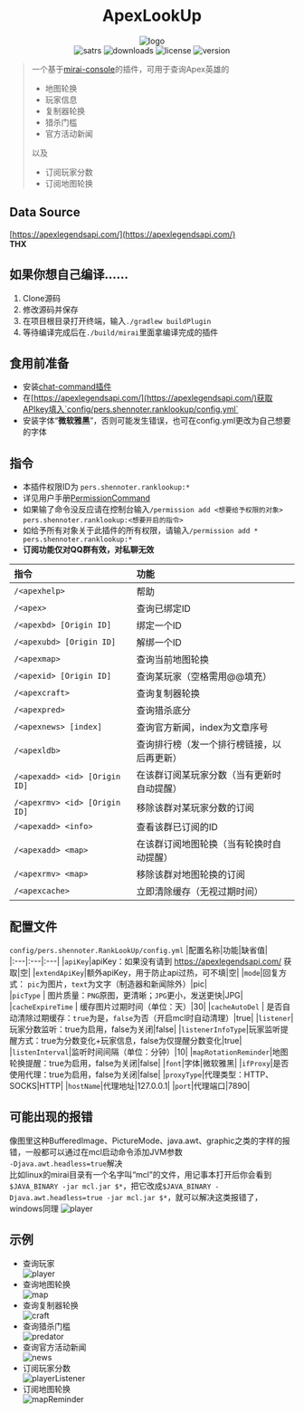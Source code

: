 <div align="center">
  
  
# ApexLookUp
![logo](https://github.com/Shennoter/ApexRankLookUp/blob/main/picture/logo200.png)  
![satrs](https://img.shields.io/github/stars/Shennoter/ApexRankLookUp.svg?style=for-the-badge&color=yellow)
![downloads](https://shields.io/github/downloads/Shennoter/ApexRankLookUp/total.svg?style=for-the-badge)
![license](https://shields.io/github/license/Shennoter/ApexRankLookUp.svg?style=for-the-badge)
![version](https://shields.io/github/v/release/Shennoter/ApexRankLookUp?display_name=tag&style=for-the-badge&color=ff69b4)
  
</div>


> 一个基于[mirai-console](https://github.com/mamoe/mirai)的插件，可用于查询Apex英雄的
> - 地图轮换
> - 玩家信息
> - 复制器轮换
> - 猎杀门槛
> - 官方活动新闻  
>    
> 以及
> - 订阅玩家分数
> - 订阅地图轮换
## Data Source
[https://apexlegendsapi.com/](https://apexlegendsapi.com/)  
**THX**
## 如果你想自己编译......
1. Clone源码
2. 修改源码并保存
3. 在项目根目录打开终端，输入`./gradlew buildPlugin`
4. 等待编译完成后在`./build/mirai`里面拿编译完成的插件
## 食用前准备
- 安装[chat-command插件](https://github.com/project-mirai/chat-command) 
- 在[https://apexlegendsapi.com/](https://apexlegendsapi.com/)获取APIkey填入`config/pers.shennoter.ranklookup/config.yml`
- 安装字体“**微软雅黑**”，否则可能发生错误，也可在config.yml更改为自己想要的字体
## 指令
- 本插件权限ID为 `pers.shennoter.ranklookup:*`     
- 详见用户手册[PermissionCommand](https://github.com/mamoe/mirai/blob/dev/mirai-console/docs/BuiltInCommands.md#permissioncommand)  
- 如果输了命令没反应请在控制台输入`/permission add <想要给予权限的对象> pers.shennoter.ranklookup:<想要开启的指令>`  
- 如给予所有对象关于此插件的所有权限，请输入`/permission add * pers.shennoter.ranklookup:*`  
- **订阅功能仅对QQ群有效，对私聊无效**  

|指令|功能|  
|:---|:---|  
|`/<apexhelp>`|帮助|
|`/<apex>`|查询已绑定ID|  
|`/<apexbd> [Origin ID]`|绑定一个ID|  
|`/<apexubd> [Origin ID]`|解绑一个ID|  
|`/<apexmap>`|查询当前地图轮换|
|`/<apexid> [Origin ID]`|查询某玩家（空格需用@@填充）|  
|`/<apexcraft>` | 查询复制器轮换|
|`/<apexpred>` | 查询猎杀底分|
|`/<apexnews> [index]` | 查询官方新闻，index为文章序号|
|`/<apexldb>`|查询排行榜（发一个排行榜链接，以后再更新）|
|`/<apexadd> <id> [Origin ID] `|在该群订阅某玩家分数（当有更新时自动提醒）|
|`/<apexrmv> <id> [Origin ID]`|移除该群对某玩家分数的订阅|
|`/<apexadd> <info>`|查看该群已订阅的ID|  
|`/<apexadd> <map>`|在该群订阅地图轮换（当有轮换时自动提醒）|
|`/<apexrmv> <map>`|移除该群对地图轮换的订阅|
|`/<apexcache>`|立即清除缓存（无视过期时间）| 
## 配置文件  
`config/pers.shennoter.RankLookUp/config.yml`
|配置名称|功能|缺省值|  
|:---|:---|:---|
|`apiKey`|apiKey：如果没有请到 https://apexlegendsapi.com/ 获取|空|
|`extendApiKey`|额外apiKey，用于防止api过热，可不填|空|
|`mode`|回复方式： `pic`为图片，`text`为文字（制造器和新闻除外）|pic|  
|`picType` | 图片质量：`PNG`原图，更清晰；`JPG`更小，发送更快|JPG|
|`cacheExpireTime` | 缓存图片过期时间（单位：天）|30|
|`cacheAutoDel` | 是否自动清除过期缓存：`true`为是，`false`为否（开启mcl时自动清理）|true|
|`listener`|玩家分数监听：true为启用，false为关闭|false|
|`listenerInfoType`|玩家监听提醒方式：true为分数变化+玩家信息，false为仅提醒分数变化|true|
|`listenInterval`|监听时间间隔（单位：分钟）|10|
|`mapRotationReminder`|地图轮换提醒：true为启用，false为关闭|false|
|`font`|字体|微软雅黑|
|`ifProxy`|是否使用代理：true为启用，false为关闭|false|
|`proxyType`|代理类型：HTTP、SOCKS|HTTP|
|`hostName`|代理地址|127.0.0.1|
|`port`|代理端口|7890|
## 可能出现的报错
像图里这种BufferedImage、PictureMode、java.awt、graphic之类的字样的报错，一般都可以通过在mcl启动命令添加JVM参数  
`-Djava.awt.headless=true`解决  
比如linux的mirai目录有一个名字叫“mcl”的文件，用记事本打开后你会看到`$JAVA_BINARY -jar mcl.jar $*`，把它改成`$JAVA_BINARY -Djava.awt.headless=true -jar mcl.jar $*`，就可以解决这类报错了，windows同理
![player](https://github.com/Shennoter/ApexRankLookUp/blob/main/picture/error.png)
## 示例  
- 查询玩家  
  ![player](https://github.com/Shennoter/ApexRankLookUp/blob/main/picture/player.png)
- 查询地图轮换  
  ![map](https://github.com/Shennoter/ApexRankLookUp/blob/main/picture/map.png)
- 查询复制器轮换   
  ![craft](https://github.com/Shennoter/ApexRankLookUp/blob/main/picture/craft.png)
- 查询猎杀门槛  
  ![predator](https://github.com/Shennoter/ApexRankLookUp/blob/main/picture/predatoreg.png)
- 查询官方活动新闻  
  ![news](https://github.com/Shennoter/ApexRankLookUp/blob/main/picture/news.png)
- 订阅玩家分数  
  ![playerListener](https://github.com/Shennoter/ApexRankLookUp/blob/main/picture/playerListener.png)
- 订阅地图轮换  
  ![mapReminder](https://github.com/Shennoter/ApexRankLookUp/blob/main/picture/mapReminder.png)
